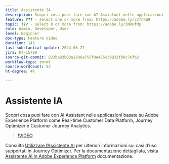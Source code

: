 ```yaml
---
title: Assistente IA
description: Scopri cosa puoi fare con AI Assistant nelle applicazioni basate su Adobe Experience Platform come Real-time Customer Data Platform, Journey Optimizer e Customer Journey Analytics.
feature: ??? - select one or more from: https://adobe.ly/3JfnRW9
topic: ??? - select 0 or more from: https://adobe.ly/3NRHfMp
role: Admin, Developer, User
level: Beginner
doc-type: Feature Video
duration: 143
last-substantial-update: 2024-06-27
jira: KT-15789
source-git-commit: 823ba83b03a2886a755f0e475c39931f08c76fb2
workflow-type: tm+mt
source-wordcount: 83
ht-degree: 4%

---
```



# Assistente IA

Scopri cosa puoi fare con AI Assistant nelle applicazioni basate su Adobe Experience Platform come Real-time Customer Data Platform, Journey Optimizer e Customer Journey Analytics.

>[!VIDEO](https://video.tv.adobe.com/v/3429845/?learn=on)

Consulta [Utilizzare l’Assistente AI](https://experienceleague.adobe.com/en/docs/journey-optimizer/using/get-started/ai-assistant) per ulteriori informazioni sui casi d’uso supportati in Journey Optimizer. Per la documentazione dettagliata, visita [Assistente AI in Adobe Experience Platform](https://experienceleague.adobe.com/en/docs/experience-platform/ai-assistant/home) documentazione.

